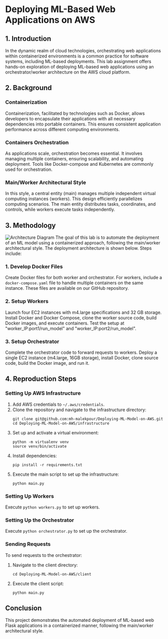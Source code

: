 # Deploying ML-Based Web Applications on AWS

## 1. Introduction

In the dynamic realm of cloud technologies, orchestrating web applications within containerized environments is a common practice for software systems, including ML-based deployments. This lab assignment offers hands-on exploration of deploying ML-based web applications using an orchestrator/worker architecture on the AWS cloud platform.

## 2. Background

### Containerization
Containerization, facilitated by technologies such as Docker, allows developers to encapsulate their applications with all necessary dependencies into portable containers. This ensures consistent application performance across different computing environments.

### Containers Orchestration
As applications scale, orchestration becomes essential. It involves managing multiple containers, ensuring scalability, and automating deployment. Tools like Docker-compose and Kubernetes are commonly used for orchestration.

### Main/Worker Architectural Style
In this style, a central entity (main) manages multiple independent virtual computing instances (workers). This design efficiently parallelizes computing scenarios. The main entity distributes tasks, coordinates, and controls, while workers execute tasks independently.

## 3. Methodology
![Architecture Diagram](https://i.ibb.co/9pTqRZr/Screenshot-2023-11-20-at-5-54-52-PM.png)
The goal of this lab is to automate the deployment of an ML model using a containerized approach, following the main/worker architectural style. The deployment architecture is shown below. Steps include:

### 1. Develop Docker Files
Create Docker files for both worker and orchestrator. For workers, include a `docker-compose.yaml` file to handle multiple containers on the same instance. These files are available on our GitHub repository.

### 2. Setup Workers
Launch four EC2 instances with m4.large specifications and 32 GB storage. Install Docker and Docker Compose, clone the worker source code, build Docker images, and execute containers. Test the setup at "worker_IP:port1/run_model" and "worker_IP:port2/run_model".

### 3. Setup Orchestrator
Complete the orchestrator code to forward requests to workers. Deploy a single EC2 instance (m4.large, 16GB storage), install Docker, clone source code, build the Docker image, and run it.

## 4. Reproduction Steps

### Setting Up AWS Infrastructure
1. Add AWS credentials to `~/.aws/credentials`.
2. Clone the repository and navigate to the infrastructure directory:
   ```
   git clone git@github.com:mh-malekpour/Deploying-ML-Model-on-AWS.git
   cd Deploying-ML-Model-on-AWS/infrastructure
   ```
3. Set up and activate a virtual environment:
   ```
   python -m virtualenv venv
   source venv/bin/activate
   ```
4. Install dependencies:
   ```
   pip install -r requirements.txt
   ```
5. Execute the main script to set up the infrastructure:
   ```
   python main.py
   ```

### Setting Up Workers
Execute `python workers.py` to set up workers.

### Setting Up the Orchestrator
Execute `python orchestrator.py` to set up the orchestrator.

### Sending Requests
To send requests to the orchestrator:
1. Navigate to the client directory:
   ```
   cd Deploying-ML-Model-on-AWS/client
   ```
2. Execute the client script:
   ```
   python main.py
   ```

## Conclusion

This project demonstrates the automated deployment of ML-based web Flask applications in a containerized manner, following the main/worker architectural style.
